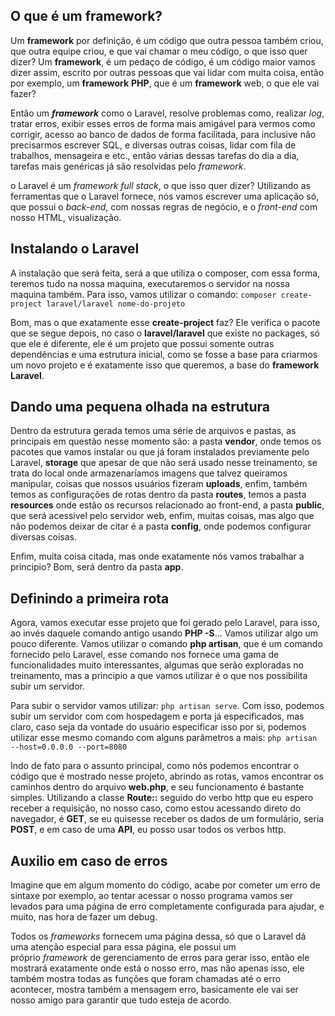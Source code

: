 
## O que é um framework?

Um **framework** por definição, é um código que outra pessoa também criou, que outra equipe criou, e que vai chamar o meu código, o que isso quer dizer? Um **framework**, é um pedaço de código, é um código maior vamos dizer assim, escrito por outras pessoas que vai lidar com muita coisa, então por exemplo, um **framework** **PHP**, que é um **framework** web, o que ele vai fazer?

Então um **_framework_** como o Laravel, resolve problemas como, realizar _log_, tratar erros, exibir esses erros de forma mais amigável para vermos como corrigir, acesso ao banco de dados de forma facilitada, para inclusive não precisarmos escrever SQL, e diversas outras coisas, lidar com fila de trabalhos, mensageira e etc., então várias dessas tarefas do dia a dia, tarefas mais genéricas já são resolvidas pelo _framework_.

o Laravel é um _framework full stack_, o que isso quer dizer? Utilizando as ferramentas que o Laravel fornece, nós vamos escrever uma aplicação só, que possui o _back-end_, com nossas regras de negócio, e o _front-end_ com nosso HTML, visualização.

## Instalando o Laravel

A instalação que será feita, será a que utiliza o composer, com essa forma, teremos tudo na nossa maquina, executaremos o servidor na nossa maquina também. Para isso, vamos utilizar o comando: ```composer create-project laravel/laravel nome-do-projeto```

Bom, mas o que exatamente esse **create-project** faz? Ele verifica o pacote que se segue depois, no caso o **laravel/laravel** que existe no packages, só que ele é diferente, ele é um projeto que possui somente outras dependências e uma estrutura inicial, como se fosse a base para criarmos um novo projeto e é exatamente isso que queremos, a base do **framework Laravel**.

## Dando uma pequena olhada na estrutura

Dentro da estrutura gerada temos uma série de arquivos e pastas, as principais em questão nesse momento são: a pasta **vendor**, onde temos os pacotes que vamos instalar ou que já foram instalados previamente pelo Laravel, **storage** que apesar de que não será usado nesse treinamento, se trata do local onde armazenaríamos imagens que talvez queiramos manipular, coisas que nossos usuários fizeram **uploads**, enfim, também temos as configurações de rotas dentro da pasta **routes**, temos a pasta **resources** onde estão os recursos relacionado ao front-end, a pasta **public**, que será acessivel pelo servidor web, enfim, muitas coisas, mas algo que não podemos deixar de citar é a pasta **config**, onde podemos configurar diversas coisas.

Enfim, muita coisa citada, mas onde exatamente nós vamos trabalhar a principio? Bom, será dentro da pasta **app**.

## Definindo a primeira rota

Agora, vamos executar esse projeto que foi gerado pelo Laravel, para isso, ao invés daquele comando antigo usando **PHP -S**... Vamos utilizar algo um pouco diferente. Vamos utilizar o comando **php artisan**, que é um comando fornecido pelo Laravel, esse comando nos fornece uma gama de funcionalidades muito interessantes, algumas que serão exploradas no treinamento, mas a principio a que vamos utilizar é o que nos possibilita subir um servidor.

Para subir o servidor vamos utilizar: ```php artisan serve```. Com isso, podemos subir um servidor com com hospedagem e porta já especificados, mas claro, caso seja da vontade do usuário especificar isso por si, podemos utilizar esse mesmo comando com alguns parâmetros a mais: ```php artisan --host=0.0.0.0 --port=8080```

Indo de fato para o assunto principal, como nós podemos encontrar o código que é mostrado nesse projeto, abrindo as rotas, vamos encontrar os caminhos dentro do arquivo **web.php**, e seu funcionamento é bastante simples. Utilizando a classe **Route::** seguido do verbo http que eu espero receber a requisição, no nosso caso, como estou acessando direto do navegador, é **GET**, se eu quisesse receber os dados de um formulário, seria **POST**, e em caso de uma **API**, eu posso usar todos os verbos http.

## Auxilio em caso de erros

Imagine que em algum momento do código, acabe por cometer um erro de sintaxe por exemplo, ao tentar acessar o nosso programa vamos ser levados para uma página de erro completamente configurada para ajudar, e muito, nas hora de fazer um debug.

Todos os _frameworks_ fornecem uma página dessa, só que o Laravel dá uma atenção especial para essa página, ele possui um próprio _framework_ de gerenciamento de erros para gerar isso, então ele mostrará exatamente onde está o nosso erro, mas não apenas isso, ele também mostra todas as funções que foram chamadas até o erro acontecer, mostra também a mensagem erro, basicamente ele vai ser nosso amigo para garantir que tudo esteja de acordo.